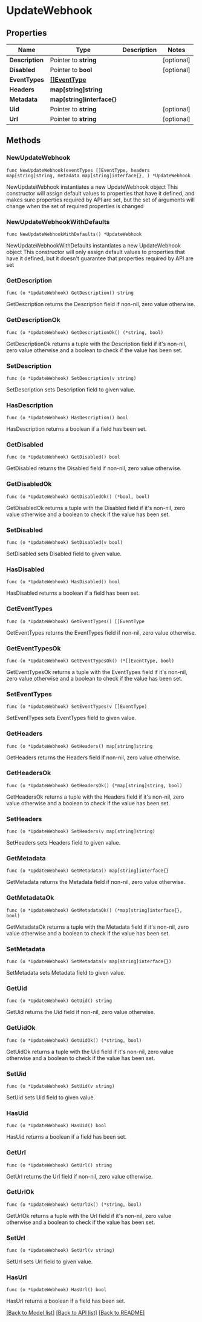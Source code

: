 # UpdateWebhook

## Properties

Name | Type | Description | Notes
------------ | ------------- | ------------- | -------------
**Description** | Pointer to **string** |  | [optional] 
**Disabled** | Pointer to **bool** |  | [optional] 
**EventTypes** | [**[]EventType**](EventType.md) |  | 
**Headers** | **map[string]string** |  | 
**Metadata** | **map[string]interface{}** |  | 
**Uid** | Pointer to **string** |  | [optional] 
**Url** | Pointer to **string** |  | [optional] 

## Methods

### NewUpdateWebhook

`func NewUpdateWebhook(eventTypes []EventType, headers map[string]string, metadata map[string]interface{}, ) *UpdateWebhook`

NewUpdateWebhook instantiates a new UpdateWebhook object
This constructor will assign default values to properties that have it defined,
and makes sure properties required by API are set, but the set of arguments
will change when the set of required properties is changed

### NewUpdateWebhookWithDefaults

`func NewUpdateWebhookWithDefaults() *UpdateWebhook`

NewUpdateWebhookWithDefaults instantiates a new UpdateWebhook object
This constructor will only assign default values to properties that have it defined,
but it doesn't guarantee that properties required by API are set

### GetDescription

`func (o *UpdateWebhook) GetDescription() string`

GetDescription returns the Description field if non-nil, zero value otherwise.

### GetDescriptionOk

`func (o *UpdateWebhook) GetDescriptionOk() (*string, bool)`

GetDescriptionOk returns a tuple with the Description field if it's non-nil, zero value otherwise
and a boolean to check if the value has been set.

### SetDescription

`func (o *UpdateWebhook) SetDescription(v string)`

SetDescription sets Description field to given value.

### HasDescription

`func (o *UpdateWebhook) HasDescription() bool`

HasDescription returns a boolean if a field has been set.

### GetDisabled

`func (o *UpdateWebhook) GetDisabled() bool`

GetDisabled returns the Disabled field if non-nil, zero value otherwise.

### GetDisabledOk

`func (o *UpdateWebhook) GetDisabledOk() (*bool, bool)`

GetDisabledOk returns a tuple with the Disabled field if it's non-nil, zero value otherwise
and a boolean to check if the value has been set.

### SetDisabled

`func (o *UpdateWebhook) SetDisabled(v bool)`

SetDisabled sets Disabled field to given value.

### HasDisabled

`func (o *UpdateWebhook) HasDisabled() bool`

HasDisabled returns a boolean if a field has been set.

### GetEventTypes

`func (o *UpdateWebhook) GetEventTypes() []EventType`

GetEventTypes returns the EventTypes field if non-nil, zero value otherwise.

### GetEventTypesOk

`func (o *UpdateWebhook) GetEventTypesOk() (*[]EventType, bool)`

GetEventTypesOk returns a tuple with the EventTypes field if it's non-nil, zero value otherwise
and a boolean to check if the value has been set.

### SetEventTypes

`func (o *UpdateWebhook) SetEventTypes(v []EventType)`

SetEventTypes sets EventTypes field to given value.


### GetHeaders

`func (o *UpdateWebhook) GetHeaders() map[string]string`

GetHeaders returns the Headers field if non-nil, zero value otherwise.

### GetHeadersOk

`func (o *UpdateWebhook) GetHeadersOk() (*map[string]string, bool)`

GetHeadersOk returns a tuple with the Headers field if it's non-nil, zero value otherwise
and a boolean to check if the value has been set.

### SetHeaders

`func (o *UpdateWebhook) SetHeaders(v map[string]string)`

SetHeaders sets Headers field to given value.


### GetMetadata

`func (o *UpdateWebhook) GetMetadata() map[string]interface{}`

GetMetadata returns the Metadata field if non-nil, zero value otherwise.

### GetMetadataOk

`func (o *UpdateWebhook) GetMetadataOk() (*map[string]interface{}, bool)`

GetMetadataOk returns a tuple with the Metadata field if it's non-nil, zero value otherwise
and a boolean to check if the value has been set.

### SetMetadata

`func (o *UpdateWebhook) SetMetadata(v map[string]interface{})`

SetMetadata sets Metadata field to given value.


### GetUid

`func (o *UpdateWebhook) GetUid() string`

GetUid returns the Uid field if non-nil, zero value otherwise.

### GetUidOk

`func (o *UpdateWebhook) GetUidOk() (*string, bool)`

GetUidOk returns a tuple with the Uid field if it's non-nil, zero value otherwise
and a boolean to check if the value has been set.

### SetUid

`func (o *UpdateWebhook) SetUid(v string)`

SetUid sets Uid field to given value.

### HasUid

`func (o *UpdateWebhook) HasUid() bool`

HasUid returns a boolean if a field has been set.

### GetUrl

`func (o *UpdateWebhook) GetUrl() string`

GetUrl returns the Url field if non-nil, zero value otherwise.

### GetUrlOk

`func (o *UpdateWebhook) GetUrlOk() (*string, bool)`

GetUrlOk returns a tuple with the Url field if it's non-nil, zero value otherwise
and a boolean to check if the value has been set.

### SetUrl

`func (o *UpdateWebhook) SetUrl(v string)`

SetUrl sets Url field to given value.

### HasUrl

`func (o *UpdateWebhook) HasUrl() bool`

HasUrl returns a boolean if a field has been set.


[[Back to Model list]](../README.md#documentation-for-models) [[Back to API list]](../README.md#documentation-for-api-endpoints) [[Back to README]](../README.md)


